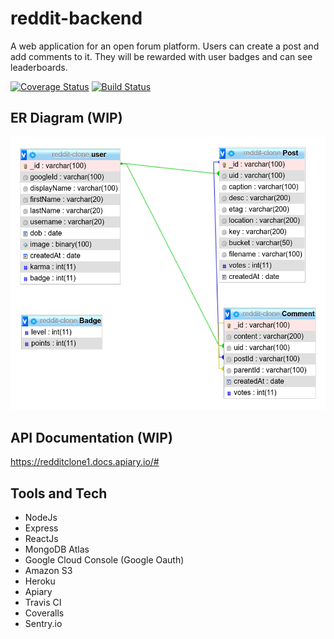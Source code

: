 # reddit-backend

A web application for an open forum platform. Users can create a post and add comments to it. They will be rewarded with user badges and can see leaderboards.

[![Coverage Status](https://coveralls.io/repos/github/tanmayshishodia/reddit-backend/badge.svg)](https://coveralls.io/github/tanmayshishodia/reddit-backend)
[![Build Status](https://travis-ci.org/tanmayshishodia/reddit-backend.svg?branch=main)](https://travis-ci.org/tanmayshishodia/reddit-backend)

## ER Diagram (WIP)
![alt text](https://github.com/tanmayshishodia/reddit-backend/blob/main/uploads/reddit-clone-schema.png)

## API Documentation (WIP)
https://redditclone1.docs.apiary.io/#

## Tools and Tech
- NodeJs
- Express
- ReactJs
- MongoDB Atlas
- Google Cloud Console (Google Oauth)
- Amazon S3
- Heroku
- Apiary
- Travis CI
- Coveralls
- Sentry.io
